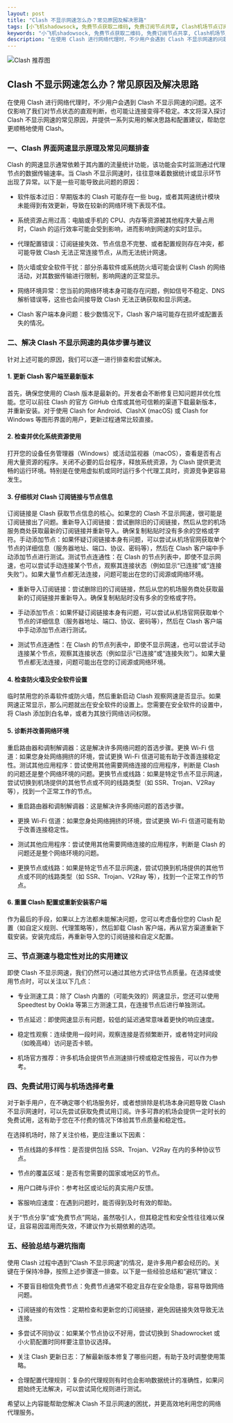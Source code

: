 ```yaml
---
layout: post
title: "Clash 不显示网速怎么办？常见原因及解决思路"
tags: [小飞机shadowsock, 免费节点获取二维码, 免费订阅节点共享, Clash机场节点订阅网站, 机场ssr推荐, v2ray免费节点1013]
keywords: "小飞机shadowsock, 免费节点获取二维码, 免费订阅节点共享, Clash机场节点订阅网站, 机场ssr推荐, v2ray免费节点1013"
description: "在使用 Clash 进行网络代理时，不少用户会遇到 Clash 不显示网速的问题。这不仅影响了我们对节点状态的直观判断，也可能让连接变得不稳定。本文将深入探讨 Clash 不显示网速的常见原因，并提供一系列实用的解决思路和配置建议，帮助您更顺畅地使用 Clash。"
---
```


![Clash 推荐图](https://clashjd.github.io/assets/img/六月一个月的机场订阅.png)

## Clash 不显示网速怎么办？常见原因及解决思路

在使用 Clash 进行网络代理时，不少用户会遇到 Clash 不显示网速的问题。这不仅影响了我们对节点状态的直观判断，也可能让连接变得不稳定。本文将深入探讨 Clash 不显示网速的常见原因，并提供一系列实用的解决思路和配置建议，帮助您更顺畅地使用 Clash。

### 一、Clash 界面网速显示原理及常见问题排查

Clash 的网速显示通常依赖于其内置的流量统计功能，该功能会实时监测通过代理节点的数据传输速率。当 Clash 不显示网速时，往往意味着数据统计或显示环节出现了异常。以下是一些可能导致此问题的原因：

- 软件版本过旧：早期版本的 Clash 可能存在一些 bug，或者其网速统计模块未能得到有效更新，导致在较新的网络环境下表现不佳。

- 系统资源占用过高：电脑或手机的 CPU、内存等资源被其他程序大量占用时，Clash 的运行效率可能会受到影响，进而影响到网速的实时显示。

- 代理配置错误：订阅链接失效、节点信息不完整、或者配置规则存在冲突，都可能导致 Clash 无法正常连接节点，从而无法统计网速。

- 防火墙或安全软件干扰：部分杀毒软件或系统防火墙可能会误判 Clash 的网络活动，对其数据传输进行限制，影响网速的正常显示。

- 网络环境异常：您当前的网络环境本身可能存在问题，例如信号不稳定、DNS 解析错误等，这些也会间接导致 Clash 无法正确获取和显示网速。

- Clash 客户端本身问题：极少数情况下，Clash 客户端可能存在损坏或配置丢失的情况。

### 二、解决 Clash 不显示网速的具体步骤与建议

针对上述可能的原因，我们可以逐一进行排查和尝试解决。

#### 1. 更新 Clash 客户端至最新版本

首先，确保您使用的 Clash 版本是最新的。开发者会不断修复已知问题并优化性能。您可以前往 Clash 的官方 GitHub 仓库或其他可信赖的渠道下载最新版本，并重新安装。对于使用 Clash for Android、ClashX (macOS) 或 Clash for Windows 等图形界面的用户，更新过程通常比较直接。

#### 2. 检查并优化系统资源使用

打开您的设备任务管理器（Windows）或活动监视器（macOS），查看是否有占用大量资源的程序。关闭不必要的后台程序，释放系统资源，为 Clash 提供更流畅的运行环境。特别是在使用虚拟机或同时运行多个代理工具时，资源竞争更容易发生。

#### 3. 仔细核对 Clash 订阅链接与节点信息

订阅链接是 Clash 获取节点信息的核心。如果您的 Clash 不显示网速，很可能是订阅链接出了问题。重新导入订阅链接：尝试删除旧的订阅链接，然后从您的机场服务商处获取最新的订阅链接并重新导入。确保复制粘贴时没有多余的空格或字符。手动添加节点：如果怀疑订阅链接本身有问题，可以尝试从机场官网获取单个节点的详细信息（服务器地址、端口、协议、密码等），然后在 Clash 客户端中手动添加节点进行测试。测试节点连通性：在 Clash 的节点列表中，即使不显示网速，也可以尝试手动连接某个节点，观察其连接状态（例如显示“已连接”或“连接失败”）。如果大量节点都无法连接，问题可能出在您的订阅源或网络环境。

- 重新导入订阅链接：尝试删除旧的订阅链接，然后从您的机场服务商处获取最新的订阅链接并重新导入。确保复制粘贴时没有多余的空格或字符。

- 手动添加节点：如果怀疑订阅链接本身有问题，可以尝试从机场官网获取单个节点的详细信息（服务器地址、端口、协议、密码等），然后在 Clash 客户端中手动添加节点进行测试。

- 测试节点连通性：在 Clash 的节点列表中，即使不显示网速，也可以尝试手动连接某个节点，观察其连接状态（例如显示“已连接”或“连接失败”）。如果大量节点都无法连接，问题可能出在您的订阅源或网络环境。

#### 4. 检查防火墙及安全软件设置

临时禁用您的杀毒软件或防火墙，然后重新启动 Clash 观察网速是否显示。如果网速正常显示，那么问题就出在安全软件的设置上。您需要在安全软件的设置中，将 Clash 添加到白名单，或者为其放行网络访问权限。

#### 5. 诊断并改善网络环境

重启路由器和调制解调器：这是解决许多网络问题的首选步骤。更换 Wi-Fi 信道：如果您身处网络拥挤的环境，尝试更换 Wi-Fi 信道可能有助于改善连接稳定性。测试其他应用程序：尝试使用其他需要网络连接的应用程序，判断是 Clash 的问题还是整个网络环境的问题。更换节点或线路：如果是特定节点不显示网速，尝试切换到机场提供的其他节点或不同的线路类型（如 SSR、Trojan、V2Ray 等），找到一个正常工作的节点。

- 重启路由器和调制解调器：这是解决许多网络问题的首选步骤。

- 更换 Wi-Fi 信道：如果您身处网络拥挤的环境，尝试更换 Wi-Fi 信道可能有助于改善连接稳定性。

- 测试其他应用程序：尝试使用其他需要网络连接的应用程序，判断是 Clash 的问题还是整个网络环境的问题。

- 更换节点或线路：如果是特定节点不显示网速，尝试切换到机场提供的其他节点或不同的线路类型（如 SSR、Trojan、V2Ray 等），找到一个正常工作的节点。

#### 6. 重置 Clash 配置或重新安装客户端

作为最后的手段，如果以上方法都未能解决问题，您可以考虑备份您的 Clash 配置（如自定义规则、代理策略等），然后卸载 Clash 客户端，再从官方渠道重新下载安装。安装完成后，再重新导入您的订阅链接和自定义配置。

### 三、节点测速与稳定性对比的实用建议

即使 Clash 不显示网速，我们仍然可以通过其他方式评估节点质量。在选择或使用节点时，可以关注以下几点：

- 专业测速工具：除了 Clash 内置的（可能失效的）网速显示，您还可以使用 Speedtest by Ookla 等第三方测速工具，在连接节点后进行单独测试。

- 节点延迟：即使网速显示有问题，较低的延迟通常意味着更快的响应速度。

- 稳定性观察：连续使用一段时间，观察连接是否频繁断开，或者特定时间段（如晚高峰）访问是否卡顿。

- 机场官方推荐：许多机场会提供节点测速排行榜或稳定性报告，可以作为参考。

### 四、免费试用订阅与机场选择考量

对于新手用户，在不确定哪个机场服务好，或者想排除是机场本身问题导致 Clash 不显示网速时，可以先尝试获取免费试用订阅。许多可靠的机场会提供一定时长的免费试用，这有助于您在不付费的情况下体验其节点质量和稳定性。

在选择机场时，除了关注价格，更应注重以下因素：

- 节点线路的多样性：是否提供包括 SSR、Trojan、V2Ray 在内的多种协议节点。

- 节点的覆盖区域：是否有您需要的国家或地区的节点。

- 用户口碑与评价：参考社区或论坛的真实用户反馈。

- 客服响应速度：在遇到问题时，能否得到及时有效的帮助。

关于“节点分享”或“免费节点”网站，虽然吸引人，但其稳定性和安全性往往难以保证，且容易因滥用而失效，不建议作为长期依赖的选项。

### 五、经验总结与避坑指南

使用 Clash 过程中遇到“Clash 不显示网速”的情况，是许多用户都会经历的。关键在于保持冷静，按照上述步骤逐一排查。以下是一些经验总结和“避坑”建议：

- 不要盲目相信免费节点：免费节点通常不稳定且存在安全隐患，容易导致网络问题。

- 订阅链接的有效性：定期检查和更新您的订阅链接，避免因链接失效导致无法连接。

- 多尝试不同协议：如果某个节点协议不好用，尝试切换到 Shadowrocket 或小火箭配置时同样要注意协议选择。

- 关注 Clash 更新日志：了解最新版本修复了哪些问题，有助于及时调整使用策略。

- 合理配置代理规则：复杂的代理规则有时也会影响数据统计的准确性，如果问题始终无法解决，可以尝试简化规则进行测试。

希望以上内容能帮助您解决 Clash 不显示网速的困扰，并更高效地利用您的网络代理服务。